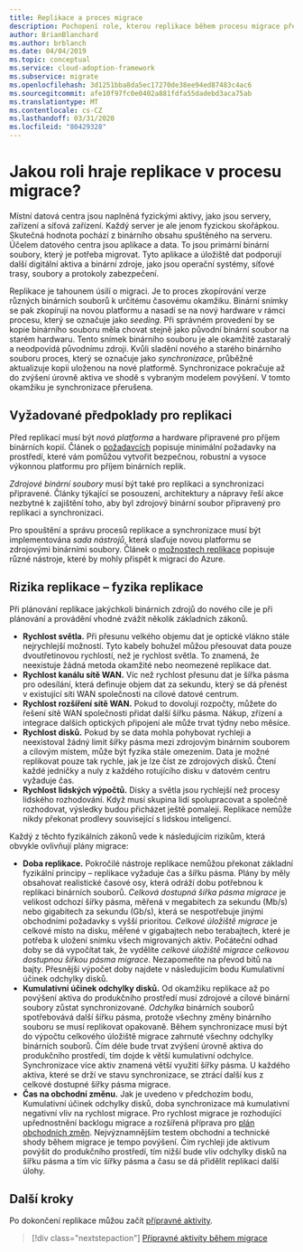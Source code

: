 ```yaml
---
title: Replikace a proces migrace
description: Pochopení role, kterou replikace během procesu migrace přehraje, a jak naplánovat požadavky a rizika aktivit replikace.
author: BrianBlanchard
ms.author: brblanch
ms.date: 04/04/2019
ms.topic: conceptual
ms.service: cloud-adoption-framework
ms.subservice: migrate
ms.openlocfilehash: 3d1251bba8da5ec17270de38ee94ed87483c4ac6
ms.sourcegitcommit: afe10f97fc0e0402a881fdfa55dadebd3aca75ab
ms.translationtype: MT
ms.contentlocale: cs-CZ
ms.lasthandoff: 03/31/2020
ms.locfileid: "80429328"
---
```

<!-- markdownlint-disable MD026 -->

# <a name="what-role-does-replication-play-in-the-migration-process"></a>Jakou roli hraje replikace v procesu migrace?

Místní datová centra jsou naplněná fyzickými aktivy, jako jsou servery, zařízení a síťová zařízení. Každý server je ale jenom fyzickou skořápkou. Skutečná hodnota pochází z binárního obsahu spuštěného na serveru. Účelem datového centra jsou aplikace a data. To jsou primární binární soubory, který je potřeba migrovat. Tyto aplikace a úložiště dat podporují další digitální aktiva a binární zdroje, jako jsou operační systémy, síťové trasy, soubory a protokoly zabezpečení.

Replikace je tahounem úsilí o migraci. Je to proces zkopírování verze různých binárních souborů k určitému časovému okamžiku. Binární snímky se pak zkopírují na novou platformu a nasadí se na nový hardware v rámci procesu, který se označuje jako *seeding*. Při správném provedení by se kopie binárního souboru měla chovat stejně jako původní binární soubor na starém hardwaru. Tento snímek binárního souboru je ale okamžitě zastaralý a neodpovídá původnímu zdroji. Kvůli sladění nového a starého binárního souboru proces, který se označuje jako *synchronizace*, průběžně aktualizuje kopii uloženou na nové platformě. Synchronizace pokračuje až do zvýšení úrovně aktiva ve shodě s vybraným modelem povýšení. V tomto okamžiku je synchronizace přerušena.

## <a name="required-prerequisites-to-replication"></a>Vyžadované předpoklady pro replikaci

Před replikací musí být *nová platforma* a hardware připravené pro příjem binárních kopií. Článek o [požadavcích](../prerequisites/index.md) popisuje minimální požadavky na prostředí, které vám pomůžou vytvořit bezpečnou, robustní a vysoce výkonnou platformu pro příjem binárních replik.

*Zdrojové binární soubory* musí být také pro replikaci a synchronizaci připravené. Články týkající se posouzení, architektury a nápravy řeší akce nezbytné k zajištění toho, aby byl zdrojový binární soubor připravený pro replikaci a synchronizaci.

Pro spouštění a správu procesů replikace a synchronizace musí být implementována *sada nástrojů*, která slaďuje novou platformu se zdrojovými binárními soubory. Článek o [možnostech replikace](./replicate-options.md) popisuje různé nástroje, které by mohly přispět k migraci do Azure.

## <a name="replication-risks---physics-of-replication"></a>Rizika replikace – fyzika replikace

Při plánování replikace jakýchkoli binárních zdrojů do nového cíle je při plánování a provádění vhodné zvážit několik základních zákonů.

- **Rychlost světla.** Při přesunu velkého objemu dat je optické vlákno stále nejrychlejší možností. Tyto kabely bohužel můžou přesouvat data pouze dvoutřetinovou rychlostí, než je rychlost světla. To znamená, že neexistuje žádná metoda okamžité nebo neomezené replikace dat.
- **Rychlost kanálu sítě WAN.** Víc než rychlost přesunu dat je šířka pásma pro odesílání, která definuje objem dat za sekundu, který se dá přenést v existující síti WAN společnosti na cílové datové centrum.
- **Rychlost rozšíření sítě WAN.** Pokud to dovolují rozpočty, můžete do řešení sítě WAN společnosti přidat další šířku pásma. Nákup, zřízení a integrace dalších optických připojení ale může trvat týdny nebo měsíce.
- **Rychlost disků.** Pokud by se data mohla pohybovat rychleji a neexistoval žádný limit šířky pásma mezi zdrojovým binárním souborem a cílovým místem, může být fyzika stále omezením. Data je možné replikovat pouze tak rychle, jak je lze číst ze zdrojových disků. Čtení každé jedničky a nuly z každého rotujícího disku v datovém centru vyžaduje čas.
- **Rychlost lidských výpočtů.** Disky a světla jsou rychlejší než procesy lidského rozhodování. Když musí skupina lidí spolupracovat a společně rozhodovat, výsledky budou přicházet ještě pomaleji. Replikace nemůže nikdy překonat prodlevy související s lidskou inteligencí.

Každý z těchto fyzikálních zákonů vede k následujícím rizikům, která obvykle ovlivňují plány migrace:

- **Doba replikace.** Pokročilé nástroje replikace nemůžou překonat základní fyzikální principy – replikace vyžaduje čas a šířku pásma. Plány by měly obsahovat realistické časové osy, která odráží dobu potřebnou k replikaci binárních souborů. *Celková dostupná šířka pásma migrace* je velikost odchozí šířky pásma, měřená v megabitech za sekundu (Mb/s) nebo gigabitech za sekundu (Gb/s), která se nespotřebuje jinými obchodními požadavky s vyšší prioritou. *Celkové úložiště migrace* je celkové místo na disku, měřené v gigabajtech nebo terabajtech, které je potřeba k uložení snímku všech migrovaných aktiv. Počáteční odhad doby se dá vypočítat tak, že vydělíte *celkové úložiště migrace* *celkovou dostupnou šířkou pásma migrace*. Nezapomeňte na převod bitů na bajty. Přesnější výpočet doby najdete v následujícím bodu Kumulativní účinek odchylky disků.
- **Kumulativní účinek odchylky disků.** Od okamžiku replikace až po povýšení aktiva do produkčního prostředí musí zdrojové a cílové binární soubory zůstat synchronizované. *Odchylka* binárních souborů spotřebovává další šířku pásma, protože všechny změny binárního souboru se musí replikovat opakovaně. Během synchronizace musí být do výpočtu celkového úložiště migrace zahrnuté všechny odchylky binárních souborů. Čím déle bude trvat zvýšení úrovně aktiva do produkčního prostředí, tím dojde k větší kumulativní odchylce. Synchronizace více aktiv znamená větší využití šířky pásma. U každého aktiva, které se drží ve stavu synchronizace, se ztrácí další kus z celkové dostupné šířky pásma migrace.
- **Čas na obchodní změnu.** Jak je uvedeno v předchozím bodu, Kumulativní účinek odchylky disků, doba synchronizace má kumulativní negativní vliv na rychlost migrace. Pro rychlost migrace je rozhodující upřednostnění backlogu migrace a rozšířená příprava pro [plán obchodních změn](../optimize/business-change-plan.md). Nejvýznamnějším testem obchodní a technické shody během migrace je tempo povýšení. Čím rychleji jde aktivum povýšit do produkčního prostředí, tím nižší bude vliv odchylky disků na šířku pásma a tím víc šířky pásma a času se dá přidělit replikaci další úlohy.

## <a name="next-steps"></a>Další kroky

Po dokončení replikace můžou začít [přípravné aktivity](./stage.md).

> [!div class="nextstepaction"]
> [Přípravné aktivity během migrace](./stage.md)
